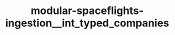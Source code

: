 ---
schema: default
title: modular-spaceflights-ingestion__int_typed_companies
organization: ResponsibleAIML
notes: type = kedro_datasets.pandas.parquet_dataset
resources:
  - name: modular-spaceflights-ingestion__int_typed_companies
    url: 'https://www.github.com/ResponsibleAIML/django-kedro/tree/main/kedro-projects/demo-project-kedro/data/02_intermediate/typed_companies.pq'
    format: pq
category:
  - 02-intermediate
maintainer: 
maintainer_email: 
project:
  - modular-spaceflights
preview: |
  <table border="1" class="dataframe">
    <thead>
      <tr style="text-align: right;">
        <th></th>
        <th>id</th>
        <th>company_rating</th>
        <th>company_location</th>
        <th>total_fleet_count</th>
        <th>iata_approved</th>
      </tr>
    </thead>
    <tbody>
      <tr>
        <th>0</th>
        <td>35029</td>
        <td>1.00</td>
        <td>Niue</td>
        <td>4.0</td>
        <td>False</td>
      </tr>
      <tr>
        <th>1</th>
        <td>30292</td>
        <td>0.67</td>
        <td>Anguilla</td>
        <td>6.0</td>
        <td>False</td>
      </tr>
      <tr>
        <th>2</th>
        <td>19032</td>
        <td>0.67</td>
        <td>Russian Federation</td>
        <td>4.0</td>
        <td>False</td>
      </tr>
      <tr>
        <th>3</th>
        <td>8238</td>
        <td>0.91</td>
        <td>Barbados</td>
        <td>15.0</td>
        <td>True</td>
      </tr>
      <tr>
        <th>4</th>
        <td>30342</td>
        <td>NaN</td>
        <td>Sao Tome and Principe</td>
        <td>2.0</td>
        <td>True</td>
      </tr>
      <tr>
        <th>5</th>
        <td>32413</td>
        <td>1.00</td>
        <td>Faroe Islands</td>
        <td>1.0</td>
        <td>False</td>
      </tr>
      <tr>
        <th>6</th>
        <td>35620</td>
        <td>0.90</td>
        <td>Micronesia</td>
        <td>3.0</td>
        <td>False</td>
      </tr>
      <tr>
        <th>7</th>
        <td>23820</td>
        <td>NaN</td>
        <td>Rwanda</td>
        <td>1.0</td>
        <td>True</td>
      </tr>
      <tr>
        <th>8</th>
        <td>46528</td>
        <td>1.00</td>
        <td>Uzbekistan</td>
        <td>3.0</td>
        <td>True</td>
      </tr>
      <tr>
        <th>9</th>
        <td>11875</td>
        <td>1.00</td>
        <td>Micronesia</td>
        <td>2.0</td>
        <td>True</td>
      </tr>
    </tbody>
  </table>
---